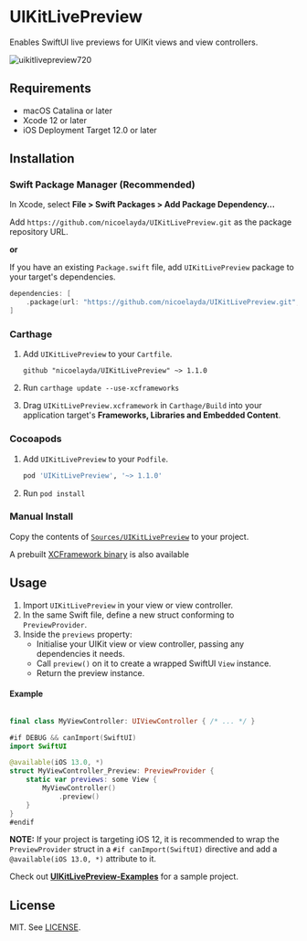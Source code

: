 # UIKitLivePreview

Enables SwiftUI live previews for UIKit views and view controllers.

![uikitlivepreview720](https://user-images.githubusercontent.com/4868132/116438635-377b3100-a881-11eb-9a6c-34698b524848.gif)

## Requirements

- macOS Catalina or later
- Xcode 12 or later
- iOS Deployment Target 12.0 or later

## Installation

### Swift Package Manager (Recommended)

In Xcode, select **File > Swift Packages > Add Package Dependency...**

Add `https://github.com/nicoelayda/UIKitLivePreview.git` as the package repository URL.

**or**

If you have an existing `Package.swift` file, add `UIKitLivePreview` package to your target's dependencies.

```swift
dependencies: [
    .package(url: "https://github.com/nicoelayda/UIKitLivePreview.git", .upToNextMajor(from: "1.1.0"))
]
```

### Carthage

1. Add `UIKitLivePreview` to your `Cartfile`.

    ```
    github "nicoelayda/UIKitLivePreview" ~> 1.1.0
    ```

2. Run `carthage update --use-xcframeworks`
3. Drag `UIKitLivePreview.xcframework` in `Carthage/Build` into your application target's **Frameworks, Libraries and Embedded Content**.

### Cocoapods

1. Add `UIKitLivePreview` to your `Podfile`.

    ```ruby
    pod 'UIKitLivePreview', '~> 1.1.0'
    ```

2. Run `pod install`

### Manual Install

Copy the contents of [`Sources/UIKitLivePreview`](https://github.com/nicoelayda/UIKitLivePreview/tree/main/Sources/UIKitLivePreview) to your project.

A prebuilt [XCFramework binary](https://github.com/nicoelayda/UIKitLivePreview/releases/latest) is also available

## Usage
1. Import `UIKitLivePreview` in your view or view controller.
2. In the same Swift file, define a new struct conforming to `PreviewProvider`.
3. Inside the `previews` property:
    - Initialise your UIKit view or view controller, passing any dependencies it needs.
    - Call `preview()` on it to create a wrapped SwiftUI `View` instance.
    - Return the preview instance.
    
#### Example
    
```swift

final class MyViewController: UIViewController { /* ... */ }

#if DEBUG && canImport(SwiftUI)
import SwiftUI

@available(iOS 13.0, *)
struct MyViewController_Preview: PreviewProvider {
    static var previews: some View {
        MyViewController()
            .preview()
    }
}
#endif
```

**NOTE:** If your project is targeting iOS 12, it is recommended to wrap the `PreviewProvider` struct in a `#if canImport(SwiftUI)` directive and add a `@available(iOS 13.0, *)` attribute to it.

Check out [**UIKitLivePreview-Examples**](https://github.com/nicoelayda/UIKitLivePreview-Examples) for a sample project.

## License

MIT. See [LICENSE](https://github.com/nicoelayda/UIKitLivePreview/blob/main/LICENSE).

